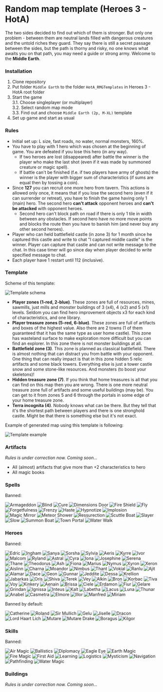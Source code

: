 # Random map template (Heroes 3 - HotA)

The two sides decided to find out which of them is stronger. But only one problem - between 
them are neutral lands filled with dangerous creatures and the untold riches they guard. They 
say there is still a secret passage between the sides, but the path is thorny and risky, no 
one knows what awaits you on that path, you may need a guide or strong army. Welcome to the
**Middle Earth**.

### Installation

1. Clone repository
2. Put folder `Middle Earth` to the folder `HotA_RMGTemplates` in Heroes 3 - HotA root folder
3. Start the game  
	3.1. Choose singleplayer (or multiplayer)  
	3.2. Select random map mode  
	3.3. Find out and choose `Middle Earth (2p, M-XL)` template  
4. Set up game and start as usual

### Rules

* Initial set up: L size, fast roads, no water, normal monsters, 160%.
* You have to play with 1 hero which was chosen at the beginning of game. 
You are defeated if you lose this hero (in any way).  
    * If two heroes are lost (disappeared) after battle the winner is the player 
    who make the last shot (even if it was made by summoned creature or magic spell).  
    * If battle can't be finished (f.e. if two players have army of ghosts) the 
    winner is the player with bigger sum of characteristics (if sums are equal 
    then by tossing a coin).  
* Since **127** you can recruit one more hero from tavern. This actions is allowed only once, it means
that if you lose the second hero (even if it can surrender or retreat), you have to finish the game 
having only 1 (main) hero. The second hero **can't attack** opponent heroes and **can't be attacked**
with opponent heroes.  
    * Second hero can't block path on road if there is only 1 tile in width between
any obstacles. If second hero have no more move points and blocks the route then you have to banish him
(and never buy any other second heroes).  
* Player who can held battlefield castle (in zone 3) for 1 month since he captured this castle and write
to chat "I captured middle castle" is the winner. Player can capture that castle and can not write message
to the chat. In this case timer will go since day when player decided to write specified message to chat.
* Each player have 1 restart until 112 (inclusive).

### Template

Scheme of this template:

![Template schema](gfx/template.png)

* **Player zones (1-red, 2-blue)**. These zones are full of resources, mines, sawmills, just mills 
and monster buildings of 3 (x4), 4 (x2) and 5 (x1) levels. Seldom you can find hero improvement 
objects x3 for each kind of characteristics, and one library.
* **Player treasure zones (5-red, 6-blue)**. These zones are full of artifacts and boxes of the 
highest value. Also there are 2 towns (1 of them guaranteed that it has the same type as user home 
castle). This zone has wasteland surface to make exploration more difficult but you can find an explorer. 
In this zone there is not monster buildings at all.
* **Battlefield zone (3)**. This zone is planned as classical battlefield. There is almost nothing 
that can distract you from battle with your opponent. One thing that can really impact is that in
this zone hidden 5 relic artifacts and some black towers. Everything else is just a tower castle 
snow and some stone-like resources. And monsters (to boost your skeletons)!
* **Hidden treasure zone (7)**. If you think that home treasures is all that you can find on this
map then you are wrong. There is one more neutral treasure zone full of artifacts and some useful
buildings (may be). You can get to it from zones 5 and 6 through the portals in some edge of your
home treasure zone.
* **Terra incognita (4)**. Nobody knows what can be there. But they tell that it's the shortest
path between players and there is one stronghold castle. Might be that there is something else
but it's not exact. 

Example of generated map using this template is following:

![Template example](gfx/example.png)

### Artifacts

_Rules is under correction now. Coming soon..._

* All (almost) artifacts that give more than +2 characteristics to hero
* All magic books

### Spells

Banned:

![Armageddon](gfx/spells/armageddon.png) 
![Blind](gfx/spells/blind.png) 
![Cure](gfx/spells/cure.png) 
![Dimensions Door](gfx/spells/door.png) 
![Fire Shield](gfx/spells/fireshield.png) 
![Fly](gfx/spells/fly.png) 
![Forgetfulness](gfx/spells/forget.png) 
![Frenzy](gfx/spells/frenzy.png) 
![Haste](gfx/spells/haste.png) 
![Hypnotize](gfx/spells/hypnotize.png) 
![Implosion](gfx/spells/implosion.png) 
![Magic Mirror](gfx/spells/mirror.png) 
![Meteor Shower](gfx/spells/meteorshower.png) 
![Ressurection](gfx/spells/ressurection.png) 
![Scuttle Boat](gfx/spells/scutb.png) 
![Slayer](gfx/spells/slayer.png) 
![Slow](gfx/spells/slow.png) 
![Summon Boat](gfx/spells/summb.png) 
![Town Portal](gfx/spells/townportal.png) 
![Water Walk](gfx/spells/walk.png) 

### Heroes

Banned:

![Edric](gfx/heroes/Hero_Edric.png) 
![Ingham](gfx/heroes/Hero_Ingham.png) 
![Sanya](gfx/heroes/Hero_Sanya.png) 
![Sorsha](gfx/heroes/Hero_Sorsha.png) 
![Sylvia](gfx/heroes/Hero_Sylvia.png) 
![Aeris](gfx/heroes/Hero_Aeris.png) 
![Kyrre](gfx/heroes/Hero_Kyrre.png) 
![Ivor](gfx/heroes/Hero_Ivor.png) 
![Malcom](gfx/heroes/Hero_Malcom.png) 
![Ryland](gfx/heroes/Hero_Ryland.png) 
![Astral](gfx/heroes/Hero_Astral.png) 
![Cyra](gfx/heroes/Hero_Cyra.png) 
![Iona](gfx/heroes/Hero_Iona.png) 
![Josephine](gfx/heroes/Hero_Josephine.png) 
![Serena](gfx/heroes/Hero_Serena.png) 
![Thane](gfx/heroes/Hero_Thane.png) 
![Theodorus](gfx/heroes/Hero_Theodorus.png) 
![Ash](gfx/heroes/Hero_Ash.png) 
![Fiona](gfx/heroes/Hero_Fiona.png) 
![Marius](gfx/heroes/Hero_Marius.png) 
![Nymus](gfx/heroes/Hero_Nymus.png) 
![Xyron](gfx/heroes/Hero_Xyron.png) 
![Xeron](gfx/heroes/Hero_Xeron.png) 
![Aislinn](gfx/heroes/Hero_Aislinn.png) 
![Charna](gfx/heroes/Hero_Charna.png) 
![Moandor](gfx/heroes/Hero_Moandor.png) 
![Nimbus](gfx/heroes/Hero_Nimbus.png) 
![Thant](gfx/heroes/Hero_Thant.png) 
![Vokial](gfx/heroes/Hero_Vokial.png) 
![Ranlu](gfx/heroes/Hero_Ranlu.png) 
![Ajit](gfx/heroes/Hero_Ajit.png) 
![Alamar](gfx/heroes/Hero_Alamar.png) 
![Dace](gfx/heroes/Hero_Dace.png) 
![Geon](gfx/heroes/Hero_Geon.png) 
![Gunnar](gfx/heroes/Hero_Gunnar.png) 
![Jeddite](gfx/heroes/Hero_Jeddite.png) 
![Dessa](gfx/heroes/Hero_Dessa.png) 
![Krellion](gfx/heroes/Hero_Krellion.png) 
![Jabarkas](gfx/heroes/Hero_Jabarkas.png) 
![Oris](gfx/heroes/Hero_Oris.png) 
![Shiva](gfx/heroes/Hero_Shiva.png) 
![Terek](gfx/heroes/Hero_Terek.png) 
![Vey](gfx/heroes/Hero_Vey.png) 
![Alkin](gfx/heroes/Hero_Alkin.png) 
![Bron](gfx/heroes/Hero_Bron.png) 
![Korbac](gfx/heroes/Hero_Korbac.png) 
![Tiva](gfx/heroes/Hero_Tiva.png) 
![Voy](gfx/heroes/Hero_Voy.png) 
![Kinkery](gfx/heroes/Hero_Kinkery.png) 
![Aenain](gfx/heroes/Hero_Aenain.png) 
![Brissa](gfx/heroes/Hero_Brissa.jpg) 
![Ciele](gfx/heroes/Hero_Ciele.jpg) 
![Erdamon](gfx/heroes/Hero_Erdamon.png) 
![Fiur](gfx/heroes/Hero_Fiur.png) 
![Gelare](gfx/heroes/Hero_Gelare.jpg) 
![Grindan](gfx/heroes/Hero_Grindan.png) 
![Ignissa](gfx/heroes/Hero_Ignissa.png) 
![Inteus](gfx/heroes/Hero_Inteus.jpg) 
![Kalt](gfx/heroes/Hero_Kalt.png) 
![Labetha](gfx/heroes/Hero_Labetha.png) 
![Lacus](gfx/heroes/Hero_Lacus.png) 
![Luna](gfx/heroes/Hero_Luna.png) 
![Thunar](gfx/heroes/Hero_Thunar.png) 
![Anabel](gfx/heroes/Hero_Anabel.png) 
![Casmetra](gfx/heroes/Hero_Casmetra.png) 
![Elmore](gfx/heroes/Hero_Elmore.png) 
![Illor](gfx/heroes/Hero_Illor.png) 
![Manfred](gfx/heroes/Hero_Manfred.png) 
![Miriam](gfx/heroes/Hero_Miriam.png) 

Banned by default:

![Catherine](gfx/heroes/Hero_Catherine.png) 
![Roland](gfx/heroes/Hero_Roland.png) 
![Sir Mullich](gfx/heroes/Hero_Sir_Mullich.png) 
![Gelu](gfx/heroes/Hero_Gelu.png) 
![Jiselle](gfx/heroes/Hero_Jiselle.png) 
![Dracon](gfx/heroes/Hero_Dracon.png) 
![Lord Haart Lich](gfx/heroes/Hero_Lord_Haart_Death_Knight.png) 
![Mutare](gfx/heroes/Hero_Mutare.png) 
![Mutare Drake](gfx/heroes/Hero_Mutare_Drake.png) 
![Boragus](gfx/heroes/Hero_Boragus.png) 
![Kilgor](gfx/heroes/Hero_Kilgor.png) 

### Skills

Banned:

![Air Magic](gfx/skills/Basic_Air_Magic.png) 
![Ballistics](gfx/skills/Basic_Ballistics.png) 
![Diplomacy](gfx/skills/Basic_Diplomacy.png) 
![Eagle Eye](gfx/skills/Basic_Eagle_Eye.png) 
![Earth Magic](gfx/skills/Basic_Earth_Magic.png) 
![Fire Magic](gfx/skills/Basic_Fire_Magic.png) 
![First Aid](gfx/skills/Basic_First_Aid.png) 
![Learning](gfx/skills/Basic_Learning.png) 
![Logistics](gfx/skills/Basic_Logistics.png) 
![Mysticism](gfx/skills/Basic_Mysticism.png) 
![Navigation](gfx/skills/Basic_Navigation.png) 
![Pathfinding](gfx/skills/Basic_Pathfinding.png) 
![Water Magic](gfx/skills/Basic_Water_Magic.png)

### Buildings

_Rules is under correction now. Coming soon..._
